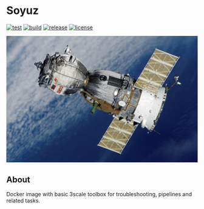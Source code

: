 # Soyuz

[![test](https://github.com/3scale-sre/prometheus-exporter-operator/actions/workflows/test.yaml/badge.svg)](https://github.com/3scale-sre/prometheus-exporter-operator/actions/workflows/test.yaml)
[![build](https://github.com/3scale-sre/prometheus-exporter-operator/actions/workflows/release.yaml/badge.svg)](https://github.com/3scale-sre/prometheus-exporter-operator/actions/workflows/release.yaml)
[![release](https://badgen.net/github/release/3scale-sre/prometheus-exporter-operator)](https://github.com/3scale-sre/prometheus-exporter-operator/releases)
[![license](https://badgen.net/github/license/3scale-sre/prometheus-exporter-operator)](https://github.com/3scale-sre/prometheus-exporter-operator/blob/main/LICENSE)

[![soyuz](soyuz.jpg)](https://www.pexels.com/photo/space-technology-research-science-41006/)

## About

Docker image with basic 3scale toolbox for troubleshooting, pipelines and related tasks.
